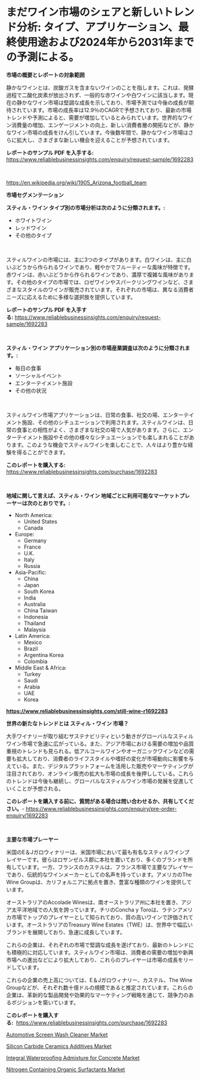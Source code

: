 <p><h1>まだワイン市場のシェアと新しいトレンド分析: タイプ、アプリケーション、最終使用途および2024年から2031年までの予測による。</h1></p><p><strong>市場の概要とレポートの対象範囲</strong></p>
<p><p>静かなワインとは、炭酸ガスを含まないワインのことを指します。これは、発酵過程で二酸化炭素が放出されず、一般的な赤ワインや白ワインに該当します。現在の静かなワイン市場は堅調な成長を示しており、市場予測では今後の成長が期待されています。市場の成長率は12.9％のCAGRで予想されており、最新の市場トレンドや予測によると、需要が増加しているとみられています。世界的なワイン消費量の増加、エンゲージメントの向上、新しい消費者層の開拓などが、静かなワイン市場の成長をけん引しています。今後数年間で、静かなワイン市場はさらに拡大し、さまざまな新しい機会を迎えることが予想されています。</p></p>
<p><strong>レポートのサンプル PDF を入手する:</strong> <a href="https://www.reliablebusinessinsights.com/enquiry/request-sample/1692283">https://www.reliablebusinessinsights.com/enquiry/request-sample/1692283</a></p>
<p>&nbsp;</p>
<p><a href="https://en.wikipedia.org/wiki/1905_Arizona_football_team">https://en.wikipedia.org/wiki/1905_Arizona_football_team</a></p>
<p><strong>市場セグメンテーション</strong></p>
<p><strong>スティル・ワイン タイプ別の市場分析は次のように分類されます。:</strong></p>
<p><ul><li>ホワイトワイン</li><li>レッドワイン</li><li>その他のタイプ</li></ul></p>
<p>&nbsp;</p>
<p><p>スティルワインの市場には、主に3つのタイプがあります。白ワインは、主に白いぶどうから作られるワインであり、軽やかでフルーティーな風味が特徴です。赤ワインは、赤いぶどうから作られるワインであり、濃厚で複雑な風味があります。その他のタイプの市場では、ロゼワインやスパークリングワインなど、さまざまなスタイルのワインが販売されています。それぞれの市場は、異なる消費者ニーズに応えるために多様な選択肢を提供しています。</p></p>
<p><strong>レポートのサンプル PDF を入手する:</strong>&nbsp;<a href="https://www.reliablebusinessinsights.com/enquiry/request-sample/1692283">https://www.reliablebusinessinsights.com/enquiry/request-sample/1692283</a></p>
<p>&nbsp;</p>
<p><strong> スティル・ワイン アプリケーション別の市場産業調査は次のように分類されます。:</strong></p>
<p><ul><li>毎日の食事</li><li>ソーシャルイベント</li><li>エンターテイメント施設</li><li>その他の状況</li></ul></p>
<p>&nbsp;</p>
<p><p>スティルワイン市場アプリケーションは、日常の食事、社交の場、エンターテイメント施設、その他のシチュエーションで利用されます。スティルワインは、日常の食事との相性がよく、さまざまな社交の場で人気があります。さらに、エンターテイメント施設やその他の様々なシチュエーションでも楽しまれることがあります。このような機会でスティルワインを楽しむことで、人々はより豊かな経験を得ることができます。</p></p>
<p><strong>このレポートを購入する:</strong>&nbsp; <a href="https://www.reliablebusinessinsights.com/purchase/1692283">https://www.reliablebusinessinsights.com/purchase/1692283</a></p>
<p>&nbsp;</p>
<p><strong>地域に関して言えば、スティル・ワイン 地域ごとに利用可能なマーケットプレーヤーは次のとおりです。:</strong></p>
<p><ul>
    <li>
        North America:
        <ul>
            <li>United States</li>
            <li>Canada</li>
        </ul>
    </li>
    <li>
        Europe:
        <ul>
            <li>Germany</li>
            <li>France</li>
            <li>U.K.</li>
            <li>Italy</li>
            <li>Russia</li>
        </ul>
    </li>
    <li>
        Asia-Pacific:
        <ul>
            <li>China</li>
            <li>Japan</li>
            <li>South Korea</li>
            <li>India</li>
            <li>Australia</li>
            <li>China Taiwan</li>
            <li>Indonesia</li>
            <li>Thailand</li>
            <li>Malaysia</li>
        </ul>
    </li>
    <li>
        Latin America:
        <ul>
            <li>Mexico</li>
            <li>Brazil</li>
            <li>Argentina Korea</li>
            <li>Colombia</li>
        </ul>
    </li>
    <li>
        Middle East & Africa:
        <ul>
            <li>Turkey</li>
            <li>Saudi</li>
            <li>Arabia</li>
            <li>UAE</li>
            <li>Korea</li>
        </ul>
    </li>
    </ul></p>
<p><strong><a href="https://www.reliablebusinessinsights.com/still-wine-r1692283">https://www.reliablebusinessinsights.com/still-wine-r1692283</a></strong>&nbsp;</p>
<p><strong>世界の新たなトレンドとは スティル・ワイン 市場？</strong></p>
<p><p>大手ワイナリーが取り組むサステナビリティという動きがグローバルなスティルワイン市場で急速に広がっている。また、アジア市場における需要の増加や品質重視のトレンドも見られる。低アルコールワインやオーガニックワインなどの需要も拡大しており、消費者のライフスタイルや嗜好の変化が市場動向に影響を与えている。また、デジタルプラットフォームを活用した販売やマーケティングが注目されており、オンライン販売の拡大も市場の成長を後押ししている。これらのトレンドは今後も継続し、グローバルなスティルワイン市場の発展を促進していくことが予想される。</p></p>
<p><strong>このレポートを購入する前に、質問がある場合は問い合わせるか、共有してください。</strong>- <a href="https://www.reliablebusinessinsights.com/enquiry/pre-order-enquiry/1692283">https://www.reliablebusinessinsights.com/enquiry/pre-order-enquiry/1692283</a></p>
<p>&nbsp;</p>
<p><strong>主要な市場プレーヤー</strong></p>
<p><p>米国のE＆Jガロウィナリーは、米国市場において最も有名なスティルワインプレイヤーです。彼らはロサンゼルス郡に本社を置いており、多くのブランドを所有しています。一方、フランスのカステルは、フランス市場で主要なプレイヤーであり、伝統的なワインメーカーとしての名声を持っています。アメリカのThe Wine Groupは、カリフォルニアに拠点を置き、豊富な種類のワインを提供しています。</p><p>オーストラリアのAccolade Winesは、南オーストラリア州に本社を置き、アジア太平洋地域での人気を誇っています。チリのConcha y Toroは、ラテンアメリカ市場でトップのプレイヤーとして知られており、質の高いワインで評価されています。オーストラリアのTreasury Wine Estates（TWE）は、世界中で幅広いブランドを展開しており、急速に成長しています。</p><p>これらの企業は、それぞれの市場で堅調な成長を遂げており、最新のトレンドにも積極的に対応しています。スティルワイン市場は、消費者の需要の増加や新興市場への進出などにより拡大しており、これらのプレイヤーは市場の成長をリードしています。</p><p>これらの企業の売上高については、E＆Jガロウィナリー、カステル、The Wine Groupなどが、それぞれ数十億ドルの規模であると推定されています。これらの企業は、革新的な製品開発や効果的なマーケティング戦略を通じて、競争力のあるポジションを築いています。</p></p>
<p><strong>このレポートを購入する:</strong>&nbsp;&nbsp;<a href="https://www.reliablebusinessinsights.com/purchase/1692283">https://www.reliablebusinessinsights.com/purchase/1692283</a></p>
<p><p><a href="https://github.com/haleemasakdiya1/Market-Research-Report-List-1/blob/main/automotive-screen-wash-cleaner-market.md">Automotive Screen Wash Cleaner Market</a></p><p><a href="https://issuu.com/reportprime-2/docs/silicon-carbide-ceramics-additives-market-size-203">Silicon Carbide Ceramics Additives Market</a></p><p><a href="https://github.com/yazulaeha/Market-Research-Report-List-1/blob/main/integral-waterproofing-admixture-for-concrete-market.md">Integral Waterproofing Admixture for Concrete Market</a></p><p><a href="https://issuu.com/reportprime-2/docs/nitrogen-containing-organic-surfactants-market-siz">Nitrogen Containing Organic Surfactants Market</a></p></p>